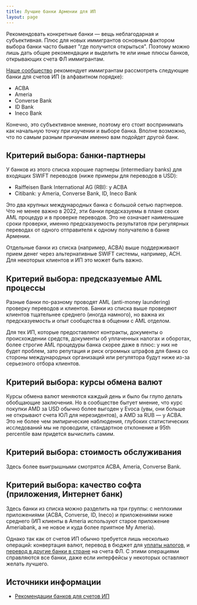 ```yaml
---
title: Лучшие банки Армении для ИП
layout: page
---
```


Рекомендовать конкретные банки — вещь неблагодарная и субъективная. Плюс для новых иммигрантов основным фактором выбора банки часто бывает "где получится открыться".
Поэтому можно лишь дать общие рекомендации и выделить те или иные плюсы банков, открывающих счета ФЛ иммигрантам.

[Наше сообщество](https://t.me/am_banking_and_relocation_chat) рекомендует иммигрантам рассмотреть следующие банки для счетов ИП (в алфавитном порядке):

- ACBA
- Ameria
- Converse Bank
- ID Bank
- Ineco Bank

Конечно, это субъективное мнение, поэтому его стоит воспринимать как начальную точку при изучении и выборе банка. Вполне возможно, что по самым разным причинам именно вам подойдет другой банк.

## Критерий выбора: банки-партнеры

У банков из этого списка хорошие партнеры (intermediary banks) для входящих SWIFT переводов (ниже примеры для переводов в USD):

- Raiffeisen Bank International AG (RBI): у ACBA
- Citibank: у Ameria, Converse Bank, ID, Ineco Bank

Это два крупных международных банка с большой сетью партнеров. Что не менее важно в 2022, эти банки предсказуемы в плане своих AML процедур и в проверке переводов. Это не означает наименьшие сроки проверки, именно предсказуемость результатов при регулярных переводах от одного отправителя к одному получателю в банке Армении.

Отдельные банки из списка (например, ACBA) выше поддерживают прием денег через альтернативные SWIFT системы, например, ACH. Для некоторых клиентов и ИП это может быть важно.

## Критерий выбора: предсказуемые AML процессы

Разные банки по-разному проводят AML (anti-money laundering) проверку переводов и клиентов. Банки из списка выше проверяют клиентов тщательнее среднего (иногда намного), но важна их предсказуемость и опыт сообщества в общении с AML отделом.

Для тех ИП, которые предоставляют контракты, документы о происхождении средств, документы об уплаченных налогах и оборотах, более строгие AML процедуры банка скорее даже в плюс: у них не будет проблем, зато репутация и риск огромных штрафов для банка со стороны международных организаций или регулятора будут ниже из-за серьезного отбора клиентов.

## Критерий выбора: курсы обмена валют

Курсы обмена валют меняются каждый день и было бы глупо делать обобщающие заключения. Но в сообществе бытует мнение, что курс покупки AMD за USD обычно более выгоден у Evoca (увы, они больше не открывают счета ЮЛ для нерезидентов), а AMD за RUB — у ACBA. Это не более чем эмпирические наблюдения, глубоких статистических исследований мы не проводили, стандартное отклонение и 95th percentile вам придется вычислить самим.

## Критерий выбора: стоимость обслуживания

Здесь более выигрышными смотрятся ACBA, Ameria, Converse Bank.

## Критерий выбора: качество софта (приложения, Интернет банк)

Здесь банки из списка можно разделить на три группы: с неплохими приложениями (ACBA, Converse, ID, Ineco) и приложениями ниже среднего (ИП клиенты в Ameria используют старое приложение Ameriabank, а не новое и куда более приятное My Ameria).

Однако так как от счетов ИП обычно требуется лишь несколько операций: конвертация валют, перевод в бюджет для [уплаты налогов](../business/ip-money.md), и [перевод в другие банки в стране](../money/bank-transfer-am.md) на счета ФЛ. С этими операциями справляются все банки, даже если интерфейсы у некоторых оставляют желать лучшего.

## Источники информации

- [Рекомендации банков для счетов ИП](https://www.notion.so/100868750c524c89a03a1c612343de54)
